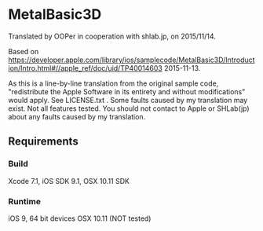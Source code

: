 # MetalBasic3D

Translated by OOPer in cooperation with shlab.jp, on 2015/11/14.

Based on
<https://developer.apple.com/library/ios/samplecode/MetalBasic3D/Introduction/Intro.html#//apple_ref/doc/uid/TP40014603>
2015-11-13.

As this is a line-by-line translation from the original sample code, "redistribute the Apple Software in its entirety and without modifications" would apply. See LICENSE.txt .
Some faults caused by my translation may exist. Not all features tested.
You should not contact to Apple or SHLab(jp) about any faults caused by my translation.

## Requirements

### Build

Xcode 7.1, iOS SDK 9.1, OSX 10.11 SDK

### Runtime

iOS 9, 64 bit devices
OSX 10.11 (NOT tested)
